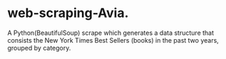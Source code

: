 # web-scraping-Avia.

A Python(BeautifulSoup) scrape which generates a data structure that consists the New York Times Best Sellers (books) in the past two years, grouped by category.

